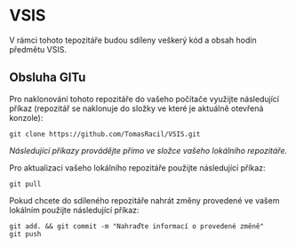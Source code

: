 # VSIS

V rámci tohoto tepozitáře budou sdíleny veškerý kód a obsah hodin předmětu VSIS.

## Obsluha GITu

Pro naklonování tohoto repozitáře do vašeho počítače využijte následující příkaz (repozitář se naklonuje do složky ve které je aktuálně otevřená konzole):

```shell
git clone https://github.com/TomasRacil/VSIS.git
```

_Následující příkazy provádějte přímo ve složce vašeho lokálního repozitáře._

Pro aktualizaci vašeho lokálního repozitáře použijte následující příkaz:

```shell
git pull
```

Pokud chcete do sdíleného repozitáře nahrát změny provedené ve vašem lokálním použijte následující příkaz:

```shell
git add. && git commit -m "Nahraďte informací o provedené změně"
git push
```
